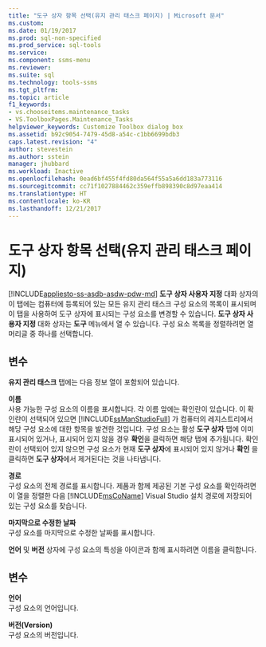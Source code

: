 ```yaml
---
title: "도구 상자 항목 선택(유지 관리 태스크 페이지) | Microsoft 문서"
ms.custom: 
ms.date: 01/19/2017
ms.prod: sql-non-specified
ms.prod_service: sql-tools
ms.service: 
ms.component: ssms-menu
ms.reviewer: 
ms.suite: sql
ms.technology: tools-ssms
ms.tgt_pltfrm: 
ms.topic: article
f1_keywords:
- vs.chooseitems.maintenance_tasks
- VS.ToolboxPages.Maintenance_Tasks
helpviewer_keywords: Customize Toolbox dialog box
ms.assetid: b92c9054-7479-45d8-a54c-c1bb6699bdb3
caps.latest.revision: "4"
author: stevestein
ms.author: sstein
manager: jhubbard
ms.workload: Inactive
ms.openlocfilehash: 0ead6bf455f4fd80da564f55a5a6dd183a773116
ms.sourcegitcommit: cc71f1027884462c359effb898390c8d97eaa414
ms.translationtype: HT
ms.contentlocale: ko-KR
ms.lasthandoff: 12/21/2017
---
```

# <a name="choose-toolbox-items-maintenance-tasks-page"></a>도구 상자 항목 선택(유지 관리 태스크 페이지)
[!INCLUDE[appliesto-ss-asdb-asdw-pdw-md](../../includes/appliesto-ss-asdb-asdw-pdw-md.md)] **도구 상자 사용자 지정** 대화 상자의 이 탭에는 컴퓨터에 등록되어 있는 모든 유지 관리 태스크 구성 요소의 목록이 표시되며 이 탭을 사용하여 도구 상자에 표시되는 구성 요소를 변경할 수 있습니다. **도구 상자 사용자 지정** 대화 상자는 **도구** 메뉴에서 열 수 있습니다. 구성 요소 목록을 정렬하려면 열 머리글 중 하나를 선택합니다.  
  
## <a name="options"></a>변수  
**유지 관리 태스크** 탭에는 다음 정보 열이 포함되어 있습니다.  
  
**이름**  
사용 가능한 구성 요소의 이름을 표시합니다. 각 이름 앞에는 확인란이 있습니다. 이 확인란이 선택되어 있으면 [!INCLUDE[ssManStudioFull](../../includes/ssmanstudiofull_md.md)] 가 컴퓨터의 레지스트리에서 해당 구성 요소에 대한 항목을 발견한 것입니다. 구성 요소는 활성 **도구 상자** 탭에 이미 표시되어 있거나, 표시되어 있지 않을 경우 **확인**을 클릭하면 해당 탭에 추가됩니다. 확인란이 선택되어 있지 않으면 구성 요소가 현재 **도구 상자**에 표시되어 있지 않거나 **확인** 을 클릭하면 **도구 상자**에서 제거된다는 것을 나타냅니다.  
  
**경로**  
구성 요소의 전체 경로를 표시합니다. 제품과 함께 제공된 기본 구성 요소를 확인하려면 이 열을 정렬한 다음 [!INCLUDE[msCoName](../../includes/msconame_md.md)] Visual Studio 설치 경로에 저장되어 있는 구성 요소를 찾습니다.  
  
**마지막으로 수정한 날짜**  
구성 요소를 마지막으로 수정한 날짜를 표시합니다.  
  
**언어** 및 **버전** 상자에 구성 요소의 특성을 아이콘과 함께 표시하려면 이름을 클릭합니다.  
  
## <a name="options"></a>변수  
**언어**  
구성 요소의 언어입니다.  
  
**버전(Version)**  
구성 요소의 버전입니다.  
  
